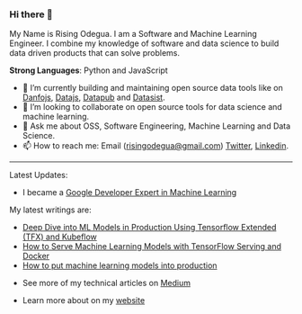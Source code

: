 ### Hi there 👋

My Name is Rising Odegua. I am a Software and Machine Learning Engineer. I combine my knowledge of software and data science to build data driven products that can solve problems. 

**Strong Languages**: Python and JavaScript
  
- 🔭 I’m currently building and maintaining open source data tools like on [Danfojs](https://github.com/opensource9ja/danfojs), [Datajs](https://github.com/datopian/data.js), [Datapub](https://github.com/datopian/datapub) and [Datasist](https://github.com/risenW/datasist).
- 👯 I’m looking to collaborate on open source tools for data science and machine learning.
- 💬 Ask me about OSS, Software Engineering, Machine Learning and Data Science.
- 📫 How to reach me: Email (risingodegua@gmail.com) [Twitter](https://twitter.com/risingodegua), [Linkedin](https://www.linkedin.com/in/risingdeveloper).

--------------

Latest Updates:

* I became a [Google Developer Expert in Machine Learning](https://twitter.com/risingodegua/status/1326233747981815810)

My latest writings are:
 * [Deep Dive into ML Models in Production Using Tensorflow Extended (TFX) and Kubeflow](https://neptune.ai/blog/deep-dive-into-ml-models-in-production-using-tfx-and-kubeflow?utm_source=madewithml&utm_medium=post&utm_campaign=blog-deep-dive-into-ml-models-in-production-using-tfx-and-kubeflow)
 * [How to Serve Machine Learning Models with TensorFlow Serving and Docker](https://neptune.ai/blog/how-to-serve-machine-learning-models-with-tensorflow-serving-and-docker)
 * [How to put machine learning models into production](https://stackoverflow.blog/2020/10/12/how-to-put-machine-learning-models-into-production/?utm_source=Iterable&utm_medium=email&utm_campaign=the_overflow_newsletter)

- See more of my technical articles on [Medium](https://medium.com/@risingdeveloper)

- Learn more about on my [website](https://risenw.github.io/risingodegua/)
